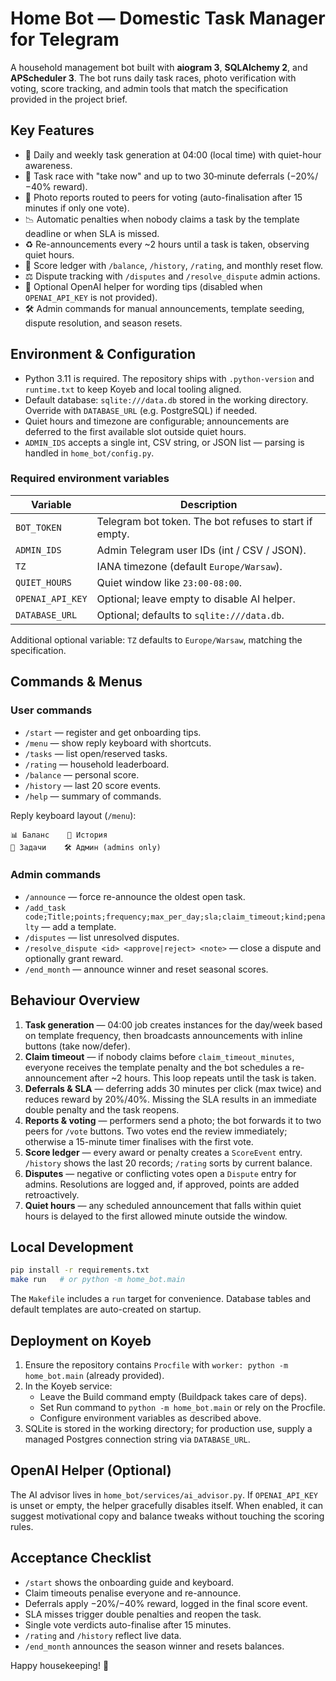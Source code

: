 # Home Bot — Domestic Task Manager for Telegram

A household management bot built with **aiogram 3**, **SQLAlchemy 2**, and **APScheduler 3**. The bot runs daily task races, photo verification with voting, score tracking, and admin tools that match the specification provided in the project brief.

## Key Features
- 🔔 Daily and weekly task generation at 04:00 (local time) with quiet-hour awareness.
- 🧹 Task race with "take now" and up to two 30‑minute deferrals (−20%/−40% reward).
- 📸 Photo reports routed to peers for voting (auto-finalisation after 15 minutes if only one vote).
- 📉 Automatic penalties when nobody claims a task by the template deadline or when SLA is missed.
- ♻️ Re-announcements every ~2 hours until a task is taken, observing quiet hours.
- 🧾 Score ledger with `/balance`, `/history`, `/rating`, and monthly reset flow.
- ⚖️ Dispute tracking with `/disputes` and `/resolve_dispute` admin actions.
- 🤖 Optional OpenAI helper for wording tips (disabled when `OPENAI_API_KEY` is not provided).
- 🛠 Admin commands for manual announcements, template seeding, dispute resolution, and season resets.

## Environment & Configuration
- Python 3.11 is required. The repository ships with `.python-version` and `runtime.txt` to keep Koyeb and local tooling aligned.
- Default database: `sqlite:///data.db` stored in the working directory. Override with `DATABASE_URL` (e.g. PostgreSQL) if needed.
- Quiet hours and timezone are configurable; announcements are deferred to the first available slot outside quiet hours.
- `ADMIN_IDS` accepts a single int, CSV string, or JSON list — parsing is handled in `home_bot/config.py`.

### Required environment variables
| Variable | Description |
| --- | --- |
| `BOT_TOKEN` | Telegram bot token. The bot refuses to start if empty. |
| `ADMIN_IDS` | Admin Telegram user IDs (int / CSV / JSON). |
| `TZ` | IANA timezone (default `Europe/Warsaw`). |
| `QUIET_HOURS` | Quiet window like `23:00-08:00`. |
| `OPENAI_API_KEY` | Optional; leave empty to disable AI helper. |
| `DATABASE_URL` | Optional; defaults to `sqlite:///data.db`. |

Additional optional variable: `TZ` defaults to `Europe/Warsaw`, matching the specification.

## Commands & Menus
### User commands
- `/start` — register and get onboarding tips.
- `/menu` — show reply keyboard with shortcuts.
- `/tasks` — list open/reserved tasks.
- `/rating` — household leaderboard.
- `/balance` — personal score.
- `/history` — last 20 score events.
- `/help` — summary of commands.

Reply keyboard layout (`/menu`):
```
📊 Баланс    📅 История
🧹 Задачи    🛠 Админ (admins only)
```

### Admin commands
- `/announce` — force re-announce the oldest open task.
- `/add_task code;Title;points;frequency;max_per_day;sla;claim_timeout;kind;penalty` — add a template.
- `/disputes` — list unresolved disputes.
- `/resolve_dispute <id> <approve|reject> <note>` — close a dispute and optionally grant reward.
- `/end_month` — announce winner and reset seasonal scores.

## Behaviour Overview
1. **Task generation** — 04:00 job creates instances for the day/week based on template frequency, then broadcasts announcements with inline buttons (take now/defer).
2. **Claim timeout** — if nobody claims before `claim_timeout_minutes`, everyone receives the template penalty and the bot schedules a re-announcement after ~2 hours. This loop repeats until the task is taken.
3. **Deferrals & SLA** — deferring adds 30 minutes per click (max twice) and reduces reward by 20%/40%. Missing the SLA results in an immediate double penalty and the task reopens.
4. **Reports & voting** — performers send a photo; the bot forwards it to two peers for `/vote` buttons. Two votes end the review immediately; otherwise a 15-minute timer finalises with the first vote.
5. **Score ledger** — every award or penalty creates a `ScoreEvent` entry. `/history` shows the last 20 records; `/rating` sorts by current balance.
6. **Disputes** — negative or conflicting votes open a `Dispute` entry for admins. Resolutions are logged and, if approved, points are added retroactively.
7. **Quiet hours** — any scheduled announcement that falls within quiet hours is delayed to the first allowed minute outside the window.

## Local Development
```bash
pip install -r requirements.txt
make run   # or python -m home_bot.main
```

The `Makefile` includes a `run` target for convenience. Database tables and default templates are auto-created on startup.

## Deployment on Koyeb
1. Ensure the repository contains `Procfile` with `worker: python -m home_bot.main` (already provided).
2. In the Koyeb service:
   - Leave the Build command empty (Buildpack takes care of deps).
   - Set Run command to `python -m home_bot.main` or rely on the Procfile.
   - Configure environment variables as described above.
3. SQLite is stored in the working directory; for production use, supply a managed Postgres connection string via `DATABASE_URL`.

## OpenAI Helper (Optional)
The AI advisor lives in `home_bot/services/ai_advisor.py`. If `OPENAI_API_KEY` is unset or empty, the helper gracefully disables itself. When enabled, it can suggest motivational copy and balance tweaks without touching the scoring rules.

## Acceptance Checklist
- `/start` shows the onboarding guide and keyboard.
- Claim timeouts penalise everyone and re-announce.
- Deferrals apply −20%/−40% reward, logged in the final score event.
- SLA misses trigger double penalties and reopen the task.
- Single vote verdicts auto-finalise after 15 minutes.
- `/rating` and `/history` reflect live data.
- `/end_month` announces the season winner and resets balances.

Happy housekeeping! 🧼
